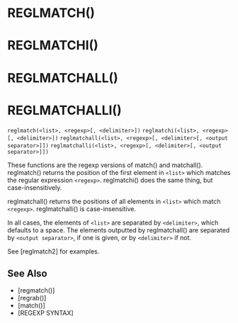 # REGLMATCH()
# REGLMATCHI()
# REGLMATCHALL()
# REGLMATCHALLI()
`reglmatch(<list>, <regexp>[, <delimiter>])`
`reglmatchi(<list>, <regexp>[, <delimiter>])`
`reglmatchall(<list>, <regexp>[, <delimiter>[, <output separator>]])`
`reglmatchalli(<list>, <regexp>[, <delimiter>[, <output separator>]])`

  These functions are the regexp versions of match() and matchall(). reglmatch() returns the position of the first element in `<list>` which matches the regular expression `<regexp>`. reglmatchi() does the same thing, but case-insensitively.

  reglmatchall() returns the positions of all elements in `<list>` which match `<regexp>`. reglmatchalli() is case-insensitive.

  In all cases, the elements of `<list>` are separated by `<delimiter>`, which defaults to a space. The elements outputted by reglmatchall() are separated by `<output separator>`, if one is given, or by `<delimiter>` if not.

  See [reglmatch2] for examples.

## See Also
- [regmatch()]
- [regrab()]
- [match()]
- [REGEXP SYNTAX]

